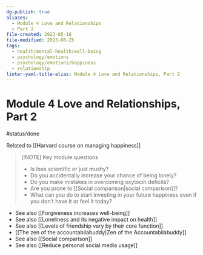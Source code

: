 ```yaml
---
dg-publish: true
aliases:
  - Module 4 Love and Relationships
  - Part 2
file-created: 2023-05-16
file-modified: 2023-08-25
tags:
  - health/mental-health/well-being
  - psychology/emotions
  - psychology/emotions/happiness
  - relationship
linter-yaml-title-alias: Module 4 Love and Relationships, Part 2
---
```


# Module 4 Love and Relationships, Part 2

#status/done  

Related to [[Harvard course on managing happiness]]

> [!NOTE] Key module questions
> - Is love scientific or just mushy?
> - Do you accidentally increase your chance of being lonely?
> - Do you make mistakes in overcoming oxytocin deficits?
> - Are you prone to [[Social comparison|social comparison]]?
> - What can you do to start investing in your future happiness even if you don’t have it or feel it today?

- See also [[Forgiveness increases well-being]]
- See also [[Loneliness and its negative impact on health]]
- See also [[Levels of friendship vary by their core function]]
- [[The zen of the accountabilabuddy|Zen of the Accountabilabuddy]]
- See also [[Social comparison]]
- See also [[Reduce personal social media usage]]
